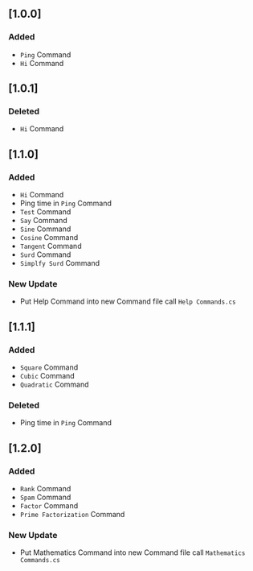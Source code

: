 ## [1.0.0]
### Added
+ `Ping` Command
+ `Hi` Command

## [1.0.1]
### Deleted
- `Hi` Command

## [1.1.0]
### Added
+ `Hi` Command
+ Ping time in `Ping` Command
+ `Test` Command
+ `Say` Command
+ `Sine` Command
+ `Cosine` Command
+ `Tangent` Command
+ `Surd` Command
+ `Simplfy Surd` Command

### New Update
+ Put Help Command into new Command file call `Help Commands.cs`

## [1.1.1]
### Added
+ `Square` Command
+ `Cubic` Command
+ `Quadratic` Command

### Deleted
- Ping time in `Ping` Command

## [1.2.0]
### Added
+ `Rank` Command
+ `Spam` Command
+ `Factor` Command
+ `Prime Factorization` Command

### New Update
+ Put Mathematics Command into new Command file call `Mathematics Commands.cs`
